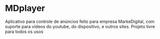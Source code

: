 # MDplayer
Aplicativo para controle de anúncios feito para empresa MarkeDigital, com suporte para vídeos do youtube, do dispositivo, e outros sites. Projeto livre para todos os usos
